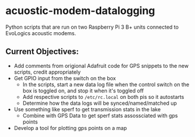 # acuostic-modem-datalogging

Python scripts that are run on two Raspberry Pi 3 B+ units connected to EvoLogics acoustic modems.

## Current Objectives:
* Add comments from origional Adafruit code for GPS snippets to the new scripts, credit appropriately
* Get GPIO input from the switch on the box
  * In the scripts, start a new data log file when the control switch on the box is toggled on, and stop it when it's toggled off
  * Add respective scripts to `/etc/rc.local` on both pis so it autostarts
  * Determine how the data logs will be synced/named/matched up
* Use something like sperf to get transmission stats in the lake
  * Combine with GPS Data to get sperf stats assossciated with gps points
* Develop a tool for plotting gps points on a map

